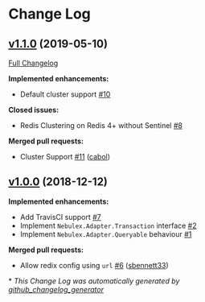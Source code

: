 # Change Log

## [v1.1.0](https://github.com/cabol/nebulex_redis_adapter/tree/v1.1.0) (2019-05-10)
[Full Changelog](https://github.com/cabol/nebulex_redis_adapter/compare/v1.0.0...v1.1.0)

**Implemented enhancements:**

- Default cluster support [\#10](https://github.com/cabol/nebulex_redis_adapter/issues/10)

**Closed issues:**

- Redis Clustering on Redis 4+ without Sentinel [\#8](https://github.com/cabol/nebulex_redis_adapter/issues/8)

**Merged pull requests:**

- Cluster Support [\#11](https://github.com/cabol/nebulex_redis_adapter/pull/11) ([cabol](https://github.com/cabol))

## [v1.0.0](https://github.com/cabol/nebulex_redis_adapter/tree/v1.0.0) (2018-12-12)
**Implemented enhancements:**

- Add TravisCI support [\#7](https://github.com/cabol/nebulex_redis_adapter/issues/7)
- Implement `Nebulex.Adapter.Transaction` interface [\#2](https://github.com/cabol/nebulex_redis_adapter/issues/2)
- Implement `Nebulex.Adapter.Queryable` behaviour [\#1](https://github.com/cabol/nebulex_redis_adapter/issues/1)

**Merged pull requests:**

- Allow redix config using `url` [\#6](https://github.com/cabol/nebulex_redis_adapter/pull/6) ([sbennett33](https://github.com/sbennett33))



\* *This Change Log was automatically generated by [github_changelog_generator](https://github.com/skywinder/Github-Changelog-Generator)*